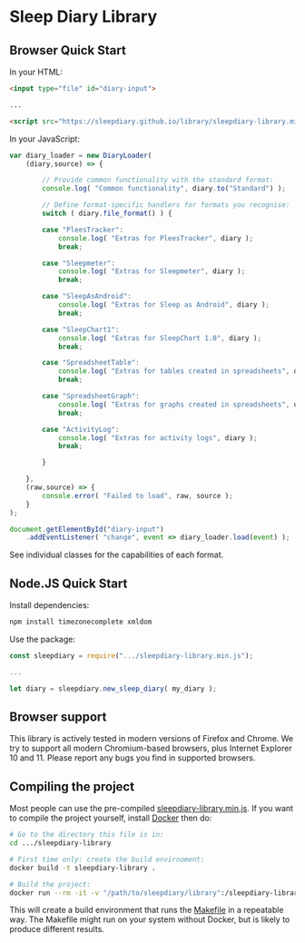 # Sleep Diary Library

## Browser Quick Start

In your HTML:

```html
<input type="file" id="diary-input">

...

<script src="https://sleepdiary.github.io/library/sleepdiary-library.min.js"></script>
```

In your JavaScript:

```javascript
var diary_loader = new DiaryLoader(
    (diary,source) => {

        // Provide common functionality with the standard format:
        console.log( "Common functionality", diary.to("Standard") );

        // Define format-specific handlers for formats you recognise:
        switch ( diary.file_format() ) {

        case "PleesTracker":
            console.log( "Extras for PleesTracker", diary );
            break;

        case "Sleepmeter":
            console.log( "Extras for Sleepmeter", diary );
            break;

        case "SleepAsAndroid":
            console.log( "Extras for Sleep as Android", diary );
            break;

        case "SleepChart1":
            console.log( "Extras for SleepChart 1.0", diary );
            break;

        case "SpreadsheetTable":
            console.log( "Extras for tables created in spreadsheets", diary );
            break;

        case "SpreadsheetGraph":
            console.log( "Extras for graphs created in spreadsheets", diary );
            break;

        case "ActivityLog":
            console.log( "Extras for activity logs", diary );
            break;

        }

    },
    (raw,source) => {
        console.error( "Failed to load", raw, source );
    }
);

document.getElementById("diary-input")
    .addEventListener( "change", event => diary_loader.load(event) );
```

See individual classes for the capabilities of each format.

## Node.JS Quick Start

Install dependencies:

```bash
npm install timezonecomplete xmldom
```

Use the package:

```javascript
const sleepdiary = require(".../sleepdiary-library.min.js");

...

let diary = sleepdiary.new_sleep_diary( my_diary );
```

## Browser support

This library is actively tested in modern versions of Firefox and Chrome.  We try to support all modern Chromium-based browsers, plus Internet Explorer 10 and 11.  Please report any bugs you find in supported browsers.

## Compiling the project

Most people can use the pre-compiled [sleepdiary-library.min.js](../sleepdiary-library.min.js).  If you want to compile the project yourself, install [Docker](https://www.docker.com/) then do:

```bash
# Go to the directory this file is in:
cd .../sleepdiary-library

# First time only: create the build envirnoment:
docker build -t sleepdiary-library .

# Build the project:
docker run --rm -it -v "/path/to/sleepdiary/library":/sleepdiary-library sleepdiary-library
```

This will create a build environment that runs the [Makefile](../Makefile) in a repeatable way.  The Makefile might run on your system without Docker, but is likely to produce different results.
